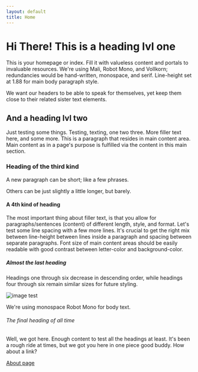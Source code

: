 ```yaml
---
layout: default
title: Home
---
```


# Hi There! This is a heading lvl one

This is your homepage or index. Fill it with valueless content and portals to invaluable resources. We're using Mali, Robot Mono, and Vollkorn; redundancies would be hand-written, monospace, and serif. Line-height set at 1.88 for main body paragraph style.

We want our headers to be able to speak for themselves, yet keep them close to their related sister text elements.

## And a heading lvl two

Just testing some things. Testing, texting, one two three. More filler text here, and some more. This is a paragraph that resides in main content area. Main content as in a page's purpose is fulfilled via the content in this main section.

### Heading of the third kind

A new paragraph can be short; like a few phrases.

Others can be just slightly a little longer, but barely.

#### A 4th kind of heading

The most important thing about filler text, is that you allow for paragraphs/sentences (content) of different length, style, and format. Let's test some line spacing with a few more lines. It's crucial to get the right mix between line-height between lines inside a paragraph and spacing between separate paragraphs. Font size of main content areas should be easily readable with good contrast between letter-color and background-color.

##### Almost the last heading

Headings one through six decrease in descending order, while headings four through six remain similar sizes for future styling.

<p><img src="https://www.dropbox.com/s/1tn6ayt4h1n17s6/oleander-flowers.jpg" alt="image test" /></p>

We're using monospace Robot Mono for body text.

###### The final heading of all time

Well, we got here. Enough content to test all the headings at least. It's been a rough ride at times, but we got you here in one piece good buddy. How about a link?

[About page](https://craigkraft.github.io/about)
